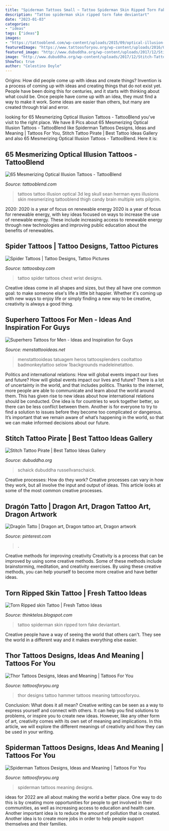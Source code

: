 ```yaml
---
title: "Spiderman Tattoos Small ~ Tattoo Spiderman Skin Ripped Torn Fake Deviantart"
description: "Tattoo spiderman skin ripped torn fake deviantart"
date: "2023-01-03"
categories:
- "ideas"
tags: ["ideas"]
images:
- "https://tattooblend.com/wp-content/uploads/2015/09/optical-illusion-tattoo-through-skin-3d-33r.jpg"
featuredImage: "https://www.tattoosforyou.org/wp-content/uploads/2016/02/Hammer-of-Thor-Tattoo-Designs.jpg"
featured_image: "http://www.dubuddha.org/wp-content/uploads/2017/12/Stitch-Tattoo-Pirate-by-Russell-Van-Schaick.jpg"
image: "http://www.dubuddha.org/wp-content/uploads/2017/12/Stitch-Tattoo-Pirate-by-Russell-Van-Schaick.jpg"
ShowToc: true
author: "Celestino Doyle"
---
```



Origins: How did people come up with ideas and create things?
Invention is a process of coming up with ideas and creating things that do not exist yet. People have been doing this for centuries, and it starts with thinking about what could be. Once people have come up with an idea, they must find a way to make it work. Some ideas are easier than others, but many are created through trial and error.

	

		
looking for 65 Mesmerizing Optical Illusion Tattoos - TattooBlend you've visit to the right place. We have 8 Pics about 65 Mesmerizing Optical Illusion Tattoos - TattooBlend like Spiderman Tattoos Designs, Ideas and Meaning | Tattoos For You, Stitch Tattoo Pirate | Best Tattoo Ideas Gallery and also 65 Mesmerizing Optical Illusion Tattoos - TattooBlend. Here it is:
		
    
## 65 Mesmerizing Optical Illusion Tattoos - TattooBlend

<img loading=lazy src="https://tattooblend.com/wp-content/uploads/2015/09/optical-illusion-tattoo-through-skin-3d-33r.jpg" onerror="this.onerror=null;this.src='https://tse4.mm.bing.net/th?id=OIP.kehPM8osQVTlXwxMZp8nUwHaJd&amp;pid=15.1';" alt="65 Mesmerizing Optical Illusion Tattoos - TattooBlend">

_Source: tattooblend.com_

>tattoos tattoo illusion optical 3d leg skull sean herman eyes illusions skin mesmerizing tattooblend thigh candy brain multiple sets pilgrim. 

	

2020: 2020 is a year of focus on renewable energy
2020 is a year of focus for renewable energy, with key ideas focused on ways to increase the use of renewable energy. These include increasing access to renewable energy through new technologies and improving public education about the benefits of renewables.

    
## Spider Tattoos | Tattoo Designs, Tattoo Pictures

<img loading=lazy src="http://www.tattoosboy.com/wp-content/uploads/2016/02/Spidet-Tattoo-on-Chest-TB12134.jpg" onerror="this.onerror=null;this.src='https://tse1.mm.bing.net/th?id=OIP.Sfp9Jk80BxMtr1GA1FbxIgHaHh&amp;pid=15.1';" alt="Spider Tattoos | Tattoo Designs, Tattoo Pictures">

_Source: tattoosboy.com_

>tattoo spider tattoos chest wrist designs. 

	

Creative ideas come in all shapes and sizes, but they all have one common goal: to make someone else's life a little bit happier. Whether it's coming up with new ways to enjoy life or simply finding a new way to be creative, creativity is always a good thing.

    
## Superhero Tattoos For Men - Ideas And Inspiration For Guys

<img loading=lazy src="http://www.menstattooideas.net/tattooimages/2016/07/superhero-tattoos-41.jpg" onerror="this.onerror=null;this.src='https://tse3.mm.bing.net/th?id=OIP.ebhW4s0D-4jtDYbQ7ng3qwHaHa&amp;pid=15.1';" alt="Superhero Tattoos for Men - Ideas and Inspiration for Guys">

_Source: menstattooideas.net_

>menstattooideas tatuagem heros tattoosplenders cooltattoo badmonkeytattoo selow 1backgrounds madeleinetattoo. 

	

Politics and international relations: How will global events impact our lives and future?
How will global events impact our lives and future? There is a lot of uncertainty in the world, and that includes politics. Thanks to the internet, more people are able to communicate and learn about the world around them. This has given rise to new ideas about how international relations should be conducted. 
One idea is for countries to work together better, so there can be less conflict between them. Another is for everyone to try to find a solution to issues before they become too complicated or dangerous. It’s important that we remain aware of what’s happening in the world, so that we can make informed decisions about our future.

    
## Stitch Tattoo Pirate | Best Tattoo Ideas Gallery

<img loading=lazy src="http://www.dubuddha.org/wp-content/uploads/2017/12/Stitch-Tattoo-Pirate-by-Russell-Van-Schaick.jpg" onerror="this.onerror=null;this.src='https://tse1.mm.bing.net/th?id=OIP.4R_5husEku5dovU6n83dNgHaHa&amp;pid=15.1';" alt="Stitch Tattoo Pirate | Best Tattoo Ideas Gallery">

_Source: dubuddha.org_

>schaick dubuddha russellvanschaick. 

	

Creative processes: How do they work?
Creative processes can vary in how they work, but all involve the input and output of ideas. This article looks at some of the most common creative processes.

    
## Dragón Tatto | Dragon Art, Dragon Tattoo Art, Dragon Artwork

<img loading=lazy src="https://i.pinimg.com/736x/0d/76/b7/0d76b7783e5134271be4d17c62774fe1.jpg" onerror="this.onerror=null;this.src='https://tse3.mm.bing.net/th?id=OIP.jhzf0MJLzYpWOp6N8DZIgwHaO0&amp;pid=15.1';" alt="Dragón Tatto | Dragon art, Dragon tattoo art, Dragon artwork">

_Source: pinterest.com_

>. 

	

Creative methods for improving creativity
Creativity is a process that can be improved by using some creative methods. Some of these methods include brainstorming, meditation, and creativity exercises. By using these creative methods, you can help yourself to become more creative and have better ideas.

    
## Torn Ripped Skin Tattoo | Fresh Tattoo Ideas

<img loading=lazy src="http://3.bp.blogspot.com/-_2HDyddHwCk/UJ-GN-xWeYI/AAAAAAAAANM/dKES9wk4jkk/s1600/spiderman+ripped+skin+tattoo+345.jpg" onerror="this.onerror=null;this.src='https://tse2.mm.bing.net/th?id=OIP.Pk2RxnYhUWagP5PvJM5LgQHaJ4&amp;pid=15.1';" alt="Torn Ripped skin Tattoo | Fresh Tattoo Ideas">

_Source: thinktelos.blogspot.com_

>tattoo spiderman skin ripped torn fake deviantart. 

	

Creative people have a way of seeing the world that others can't. They see the world in a different way and it makes everything else easier.

    
## Thor Tattoos Designs, Ideas And Meaning | Tattoos For You

<img loading=lazy src="https://www.tattoosforyou.org/wp-content/uploads/2016/02/Hammer-of-Thor-Tattoo-Designs.jpg" onerror="this.onerror=null;this.src='https://tse1.mm.bing.net/th?id=OIP.c9BDg1S6edsT8k8Z3kqtwgHaJV&amp;pid=15.1';" alt="Thor Tattoos Designs, Ideas and Meaning | Tattoos For You">

_Source: tattoosforyou.org_

>thor designs tattoo hammer tattoos meaning tattoosforyou. 

	

Conclusion: What does it all mean?
Creative writing can be seen as a way to express yourself and connect with others. It can help you find solutions to problems, or inspire you to create new ideas. However, like any other form of art, creativity comes with its own set of meaning and implications. In this article, we will explore the different meanings of creativity and how they can be used in your writing.

    
## Spiderman Tattoos Designs, Ideas And Meaning | Tattoos For You

<img loading=lazy src="https://www.tattoosforyou.org/wp-content/uploads/2016/05/Tattoos-Spiderman.jpg" onerror="this.onerror=null;this.src='https://tse4.mm.bing.net/th?id=OIP.HMkobBHlYIn9X2lnAvpgBAHaI1&amp;pid=15.1';" alt="Spiderman Tattoos Designs, Ideas and Meaning | Tattoos For You">

_Source: tattoosforyou.org_

>spiderman tattoos meaning designs. 

	

ideas for 2022 are all about making the world a better place. One way to do this is by creating more opportunities for people to get involved in their communities, as well as increasing access to education and health care. Another important idea is to reduce the amount of pollution that is created. Another idea is to create more jobs in order to help people support themselves and their families.

